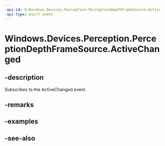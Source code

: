 ----api-id: E:Windows.Devices.Perception.PerceptionDepthFrameSource.ActiveChanged
-api-type: winrt event
---<!-- Event syntaxpublic event Windows.Foundation.TypedEventHandler ActiveChanged<Windows.Devices.Perception.PerceptionDepthFrameSource,  object>--># Windows.Devices.Perception.PerceptionDepthFrameSource.ActiveChanged## -descriptionSubscribes to the ActiveChanged event.## -remarks## -examples## -see-also
